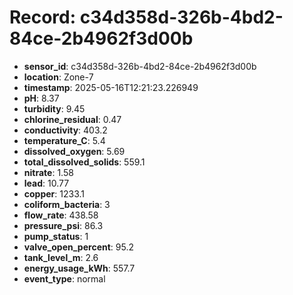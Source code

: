 # Record: c34d358d-326b-4bd2-84ce-2b4962f3d00b

- **sensor_id**: c34d358d-326b-4bd2-84ce-2b4962f3d00b
- **location**: Zone-7
- **timestamp**: 2025-05-16T12:21:23.226949
- **pH**: 8.37
- **turbidity**: 9.45
- **chlorine_residual**: 0.47
- **conductivity**: 403.2
- **temperature_C**: 5.4
- **dissolved_oxygen**: 5.69
- **total_dissolved_solids**: 559.1
- **nitrate**: 1.58
- **lead**: 10.77
- **copper**: 1233.1
- **coliform_bacteria**: 3
- **flow_rate**: 438.58
- **pressure_psi**: 86.3
- **pump_status**: 1
- **valve_open_percent**: 95.2
- **tank_level_m**: 2.6
- **energy_usage_kWh**: 557.7
- **event_type**: normal